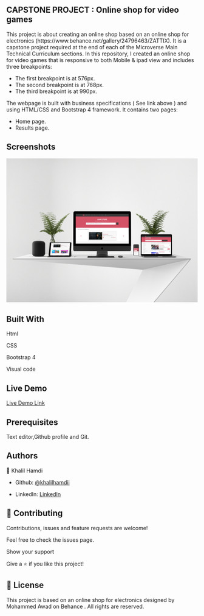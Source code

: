 ## CAPSTONE PROJECT : Online shop for video games

</h1>This project is about creating an online shop based on an online shop for electronics (https://www.behance.net/gallery/24796463/ZATTIX). It is a capstone project required at the end of each of the Microverse Main Technical Curriculum sections.
In this repository, I created an online shop for video games that is responsive to both Mobile & ipad view and includes three breakpoints:

- The first breakpoint is at 576px.
- The second breakpoint is at 768px.
- The third breakpoint is at 990px.

The webpage is built with business specifications ( See link above ) and using HTML/CSS and Bootstrap 4 framework. It contains two pages:

- Home page.
- Results page.</h1>

## Screenshots

![screenshot](/screenshots/main.png)

## Built With

Html

CSS

Bootstrap 4

Visual code

## Live Demo

[Live Demo Link](https://online-game-store.netlify.app/)

## Prerequisites

Text editor,Github profile and Git.

## Authors

👤 Khalil Hamdi

- Github: [@khalilhamdii](https://github.com/khalilhamdii)

- LinkedIn: [LinkedIn](https://www.linkedin.com/in/khalilhamdi/)

## 🤝 Contributing

Contributions, issues and feature requests are welcome!

Feel free to check the issues page.

Show your support

Give a ⭐️ if you like this project!

## 📝 License

This project is based on an online shop for electronics designed by Mohammed Awad on Behance . All rights are reserved.
